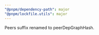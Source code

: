 ```yaml
---
"@pnpm/dependency-path": major
"@pnpm/lockfile.utils": major
---
```


Peers suffix renamed to peerDepGraphHash.
